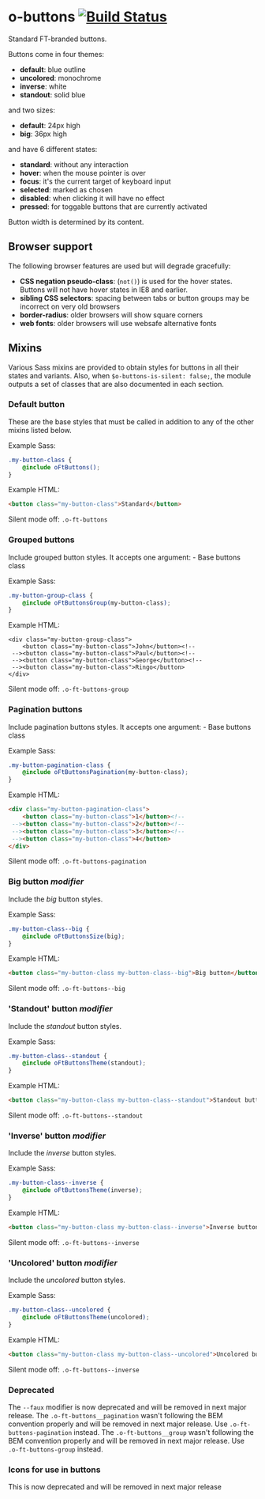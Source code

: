 # o-buttons [![Build Status](https://travis-ci.org/Financial-Times/o-buttons.png?branch=master)](https://travis-ci.org/Financial-Times/o-buttons)

Standard FT-branded buttons.

Buttons come in four themes:

* __default__: blue outline
* __uncolored__: monochrome
* __inverse__: white
* __standout__: solid blue

and two sizes:

* __default__: 24px high
* __big__: 36px high

and have 6 different states:

* __standard__: without any interaction
* __hover__: when the mouse pointer is over 
* __focus__: it's the current target of keyboard input
* __selected__: marked as chosen
* __disabled__: when clicking it will have no effect
* __pressed__: for toggable buttons that are currently activated

Button width is determined by its content.

## Browser support

The following browser features are used but will degrade gracefully:

* __CSS negation pseudo-class__: (`not()`) is used for the hover states. Buttons will not have hover states in IE8 and earlier.
* __sibling CSS selectors__: spacing between tabs or button groups may be incorrect on very old browsers
* __border-radius__: older browsers will show square corners
* __web fonts__: older browsers will use websafe alternative fonts

## Mixins

Various Sass mixins are provided to obtain styles for buttons in all their states and variants. Also, when `$o-buttons-is-silent: false;`, the module outputs a set of classes that are also documented in each section.

### Default button

These are the base styles that must be called in addition to any of the other mixins listed below.

Example Sass:

```scss
.my-button-class {
	@include oFtButtons();
}
```

Example HTML:

```html
<button class="my-button-class">Standard</button>
```

Silent mode off: `.o-ft-buttons`

### Grouped buttons

Include grouped button styles. It accepts one argument:
	- Base buttons class

Example Sass:

```scss
.my-button-group-class {
	@include oFtButtonsGroup(my-button-class);
}
```

Example HTML:

	<div class="my-button-group-class">
	    <button class="my-button-class">John</button><!--
	 --><button class="my-button-class">Paul</button><!--
	 --><button class="my-button-class">George</button><!--
	 --><button class="my-button-class">Ringo</button>
	</div>

Silent mode off: `.o-ft-buttons-group`

### Pagination buttons

Include pagination buttons styles. It accepts one argument:
	- Base buttons class

Example Sass:

```scss
.my-button-pagination-class {
	@include oFtButtonsPagination(my-button-class);
}
```

Example HTML:

```html
<div class="my-button-pagination-class">
    <button class="my-button-class">1</button><!--
 --><button class="my-button-class">2</button><!--
 --><button class="my-button-class">3</button><!--
 --><button class="my-button-class">4</button>
</div>
```

Silent mode off: `.o-ft-buttons-pagination`

### Big button _modifier_

Include the _big_ button styles.

Example Sass:

```scss
.my-button-class--big {
	@include oFtButtonsSize(big);
}
```

Example HTML:

```html
<button class="my-button-class my-button-class--big">Big button</button>
```

Silent mode off: `.o-ft-buttons--big`

### 'Standout' button _modifier_

Include the _standout_ button styles.

Example Sass:

```scss
.my-button-class--standout {
	@include oFtButtonsTheme(standout);
}
```

Example HTML:

```html
<button class="my-button-class my-button-class--standout">Standout button</button>
```

Silent mode off: `.o-ft-buttons--standout`

### 'Inverse' button _modifier_

Include the _inverse_ button styles.

Example Sass:

```scss
.my-button-class--inverse {
	@include oFtButtonsTheme(inverse);
}
```

Example HTML:

```html
<button class="my-button-class my-button-class--inverse">Inverse button</button>
```

Silent mode off: `.o-ft-buttons--inverse`

### 'Uncolored' button _modifier_

Include the _uncolored_ button styles.

Example Sass:

```scss
.my-button-class--uncolored {
	@include oFtButtonsTheme(uncolored);
}
```

Example HTML:

```html
<button class="my-button-class my-button-class--uncolored">Uncolored button</button>
```

Silent mode off: `.o-ft-buttons--inverse`

### Deprecated

The `--faux` modifier is now deprecated and will be removed in next major release.
The `.o-ft-buttons__pagination` wasn't following the BEM convention properly and will be removed in next major release. Use `.o-ft-buttons-pagination` instead.
The `.o-ft-buttons__group` wasn't following the BEM convention properly and will be removed in next major release. Use `.o-ft-buttons-group` instead.

### Icons for use in buttons

This is now deprecated and will be removed in next major release
